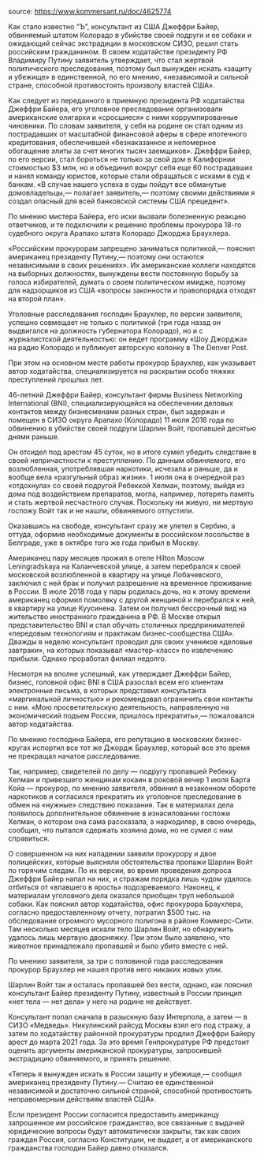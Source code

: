 source: https://www.kommersant.ru/doc/4625774

Как стало известно “Ъ”, консультант из США Джеффри Байер, обвиняемый штатом Колорадо в убийстве своей подруги и ее собаки и ожидающий сейчас экстрадиции в московском СИЗО, решил стать российским гражданином. В своем ходатайстве президенту РФ Владимиру Путину заявитель утверждает, что стал жертвой политического преследования, поэтому был вынужден искать «защиту и убежище» в единственной, по его мнению, «независимой и сильной стране, способной противостоять произволу властей США».

Как следует из переданного в приемную президента РФ ходатайства Джеффри Байера, его уголовное преследование организовали американские олигархи и «сросшиеся» с ними коррумпированные чиновники. По словам заявителя, у себя на родине он стал одним из пострадавших от масштабной финансовой аферы в сфере ипотечного кредитования, обеспечившей «безнаказанное и непомерное обогащение элиты за счет многих тысяч заемщиков». Джеффри Байер, по его версии, стал бороться не только за свой дом в Калифорнии стоимостью $3 млн, но и объединил вокруг себя еще 60 пострадавших и нанял команду юристов, которые стали обращаться с исками в суд к банкам. «В случае нашего успеха в суды пойдут все обманутые домовладельцы,— полагает заявитель,— поэтому своими действиями я создал опасный для всей банковской системы США прецедент».

По мнению мистера Байера, его иски вызвали болезненную реакцию ответчиков, и те подключили к решению проблемы прокурора 18-го судебного округа Арапахо штата Колорадо Джорджа Браухлера.

«Российским прокурорам запрещено заниматься политикой,— пояснил американец президенту Путину,— поэтому они остаются независимыми в своих решениях». Их американские коллеги находятся на выборных должностях, вынуждены вести постоянную борьбу за голоса избирателей, думать о своем политическом имидже, поэтому для надзорщиков из США «вопросы законности и правопорядка отходят на второй план».

Уголовные расследования господин Браухлер, по версии заявителя, успешно совмещает не только с политикой (три года назад он выдвигался на должность губернатора Колорадо), но и с журналистской деятельностью: он ведет программу «Шоу Джорджа» на радио Колорадо и публикует авторскую колонку в The Denver Post.

При этом на основном месте работы прокурор Браухлер, как указывает автор ходатайства, специализируется на раскрытии особо тяжких преступлений прошлых лет.

46-летний Джеффри Байер, консультант фирмы Business Networking International (BNI), специализирующейся на обеспечении деловых контактов между бизнесменами разных стран, был задержан и помещен в СИЗО округа Арапахо (Колорадо) 11 июля 2016 года по обвинению в убийстве своей подруги Шарлин Войт, пропавшей десятью днями раньше.

Он отсидел под арестом 45 суток, но в итоге сумел убедить следствие в своей непричастности к преступлению. По данным обвиняемого, его возлюбленная, употреблявшая наркотики, исчезала и раньше, да и вообще вела «разгульный образ жизни». 1 июля она в очередной раз «отдохнула» со своей подругой Ребеккой Хелман, поэтому, выйдя из дома под воздействием препаратов, могла, например, потерять память и стать жертвой несчастного случая. Поскольку ни живую, ни мертвую госпожу Войт так и не нашли, обвиняемого отпустили.

Оказавшись на свободе, консультант сразу же улетел в Сербию, а оттуда, оформив необходимые документы в российском посольстве в Белграде, уже в октябре того же года прибыл в Москву.

Американец пару месяцев прожил в отеле Hilton Moscow Leningradskaya на Каланчевской улице, а затем перебрался к своей московской возлюбленной в квартиру на улице Лобачевского, заключил с ней брак и получил разрешение на временное проживание в России. В июле 2018 года у пары родилась дочь, но к этому времени американец оформил помолвку с другой женщиной и перебрался к ней, в квартиру на улице Куусинена. Затем он получил бессрочный вид на жительство иностранного гражданина в РФ. В Москве открыл представительство BNI и стал обучать столичных предпринимателей «передовым технологиям и практикам бизнес-сообщества США». Дважды в неделю консультант проводил для своих учеников «деловые завтраки», на которых показывал «мастер-класс» по извлечению прибыли. Однако проработал филиал недолго.

Несмотря на вполне успешный, как утверждает Джеффри Байер, бизнес, головной офис BNI в США разослал всем его клиентам электронные письма, в которых представил консультанта «маргинальной личностью» и рекомендовал ограничить свои контакты с ним. «Мою просветительскую деятельность, направленную на экономический подъем России, пришлось прекратить»,— пожаловался автор ходатайства.

По мнению господина Байера, его репутацию в московских бизнес-кругах испортил все тот же Джордж Браухлер, который все это время не прекращал начатое расследование.

Так, например, свидетелей по делу — подругу пропавшей Ребекку Хелман и привезшего женщинам кокаин в роковой вечер 1 июля Барта Койа — прокурор, по мнению заявителя, обвинил в незаконном обороте наркотиков и согласился прекратить их уголовное преследование в обмен на «нужные» следствию показания. Так в материалах дела появилось дополнительное обвинение в изнасиловании госпожи Хелман, о котором она сама рассказала, а наркодилер, в свою очередь, сообщил, что пытался сдержать хозяина дома, но не сумел с ним справиться.

О совершенном на них нападении заявили прокурору и двое полицейских, которые выясняли обстоятельства пропажи Шарлин Войт по горячим следам. По их версии, во время проведения допроса Джеффри Байер напал на них, и стражам порядка лишь чудом удалось отбиться от «впавшего в ярость» подозреваемого. Наконец, к материалам уголовного дела оказался приобщен труп небольшой собаки. Как пояснил автор ходатайства, офис прокурора Браухлера, согласно предоставленному отчету, потратил $500 тыс. на обследование огромного мусорного полигона в районе Коммерс-Сити. Там несколько месяцев искали тело Шарлин Войт, но обнаружить удалось лишь мертвую дворняжку. При этом было заявлено, что животное принадлежало пропавшей и было убито вместе с ней.

По мнению заявителя, за три с половиной года расследования прокурор Браухлер не нашел против него никаких новых улик.

Шарлин Войт так и осталась пропавшей без вести, однако, как пояснил консультант Байер президенту Путину, известный в России принцип «нет тела — нет дела» у него на родине не действует.

Консультант попал сначала в разыскную базу Интерпола, а затем — в СИЗО «Медведь». Никулинский райсуд Москвы взял его под стражу, а затем по ходатайству районной прокуратуры продлил Джеффри Байеру арест до марта 2021 года. За это время Генпрокуратуре РФ предстоит оценить аргументы американской прокуратуры, запросившей экстрадицию обвиняемого, и принять решение.

«Теперь я вынужден искать в России защиту и убежище,— сообщил американец президенту Путину.— Считаю ее единственной независимой и достаточно сильной страной, способной противостоять неправомерным действиям властей США».

Если президент России согласится предоставить американцу запрошенное им российское гражданство, все связанные с выдачей юридические вопросы будут автоматически закрыты, так как своих граждан Россия, согласно Конституции, не выдает, а от американского гражданства господин Байер давно отказался.